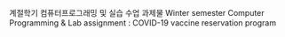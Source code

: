 계절학기 컴퓨터프로그래밍 및 실습 수업 과제물
Winter semester Computer Programming & Lab assignment
: COVID-19 vaccine reservation program
